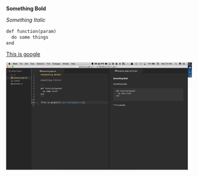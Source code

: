 **Something Bold**

*Something Italic*

```
def function(param)
  do some things
end
```

[This is google](http://www.google.com)

![This is our picture](work.png)
